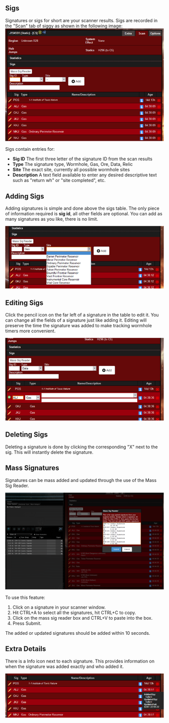 ## Sigs


Signatures or sigs for short are your scanner results. Sigs are recorded in the "Scan" tab of siggy as shown in the following image:
![Overview Screenshot](img/overview.png)

Sigs contain entries for:
  * **Sig ID** The first three letter of the signature ID from the scan results
  * **Type** The signature type, Wormhole, Gas, Ore, Data, Relic
  * **Site** The exact site, currently all possible wormhole sites
  * **Description** A text field available to enter any desired descriptive text such as "return wh" or "site completed", etc.

## Adding Sigs
Adding signatures is simple and done above the sigs table. The only piece of information required is **sig id**, all other fields are optional. You can add as many signatures as you like, there is no limit.

![Add Sigs Screenshot](img/add-sigs.png)

## Editing Sigs

Click the pencil icon on the far left of a signature in the table to edit it. You can change all the fields of a signature just like adding it. Editing will preserve the time the signature was added to make tracking wormhole timers more convenient.

![Edit Sigs Screenshot](img/edit-sigs.png)

## Deleting Sigs

Deleting a signature is done by clicking the corresponding "X" next to the sig. This will instantly delete the signature.
## Mass Signatures
Signatures can be mass added and updated through the use of the Mass Sig Reader.

![Mass Add Sigs Screenshot](img/mass-sigs.png)

To use this feature:
1. Click on a signature in your scanner window.
2. Hit CTRL+A to select all the signatures, hit CTRL+C to copy.
3. Click on the mass sig reader box and CTRL+V to paste into the box.
4. Press Submit.

The added or updated signatures should be added within 10 seconds.
## Extra Details

There is a Info icon next to each signature. This provides information on when the signature was added exactly and who added it.

![Mass Add Sigs Screenshot](img/extra-details.png)
